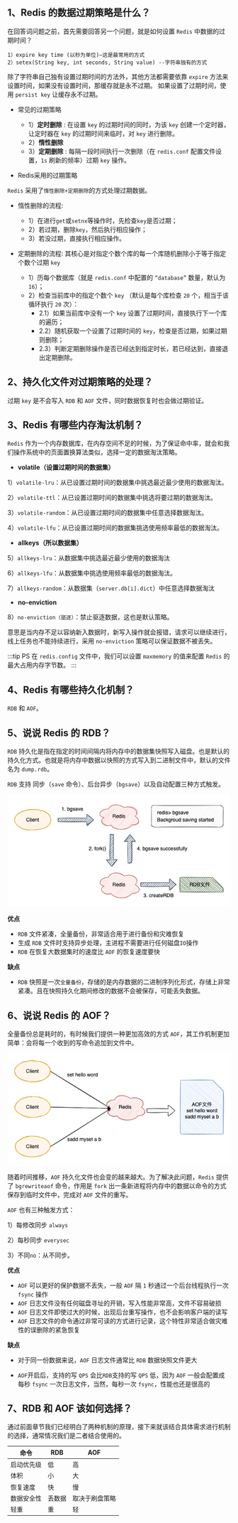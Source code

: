 ## 1、Redis 的数据过期策略是什么？

在回答词问题之前，首先需要回答另一个问题，就是如何设置 `Redis` 中数据的过期时间？

```redis
1）expire key time (以秒为单位)–这是最常用的方式
2）setex(String key, int seconds, String value) --字符串独有的方式
```

除了字符串自己独有设置过期时间的方法外，其他方法都需要依靠 `expire` 方法来设置时间，如果没有设置时间，那缓存就是永不过期。 如果设置了过期时间，使用 `persist key` 让缓存永不过期。

* 常见的过期策略
    * 1）**定时删除** : 在设置 `key` 的过期时间的同时，为该 `key` 创建一个定时器，让定时器在 `key` 的过期时间来临时，对 `key` 进行删除。
    * 2）**惰性删除**
    * 3）**定期删除** : 每隔一段时间执行一次删除（在 `redis.conf` 配置文件设置，`1s` 刷新的频率）过期 `key` 操作。

* Redis采用的过期策略

`Redis` 采用了`惰性删除+定期删除`的方式处理过期数据。

* 惰性删除的流程:
    * 1）在进行`get`或`setnx`等操作时，先检查`key`是否过期；
    * 2）若过期，删除`key`，然后执行相应操作；
    * 3）若没过期，直接执行相应操作。

* 定期删除的流程: 其核心是对指定个数个库的每一个库随机删除小于等于指定个数个过期 `key`
    * 1）历每个数据库（就是 `redis.conf` 中配置的 `“database”` 数量，默认为`16`）；
    * 2）检查当前库中的指定个数个 `key` （默认是每个库检查 `20` 个，相当于该循环执行 `20` 次）：
        * 2.1）如果当前库中没有一个 `key` 设置了过期时间，直接执行下一个库的遍历；
        * 2.2）随机获取一个设置了过期时间的 `key`，检查是否过期，如果过期则删除；
        * 2.3）判断定期删除操作是否已经达到指定时长，若已经达到，直接退出定期删除。


## 2、持久化文件对过期策略的处理？

过期 `key` 是不会写入 `RDB` 和 `AOF` 文件，同时数据恢复时也会做过期验证。

## 3、Redis 有哪些内存淘汰机制？

`Redis` 作为一个内存数据库，在内存空间不足的时候，为了保证命中率，就会和我们操作系统中的页面置换算法类似，选择一定的数据淘汰策略。

* **volatile（设置过期时间的数据集）**

1）`volatile-lru`：从已设置过期时间的数据集中挑选最近最少使用的数据淘汰。

2）`volatile-ttl`：从已设置过期时间的数据集中挑选将要过期的数据淘汰。

3）`volatile-random`：从已设置过期时间的数据集中任意选择数据淘汰。

4）`volatile-lfu`：从已设置过期时间的数据集挑选使用频率最低的数据淘汰。

* **allkeys（所以数据集）**

5）`allkeys-lru`：从数据集中挑选最近最少使用的数据淘汰

6）`allkeys-lfu`：从数据集中挑选使用频率最低的数据淘汰。

7）`allkeys-random`：从数据集（`server.db[i].dict`）中任意选择数据淘汰

* **no-enviction**

8）`no-enviction（驱逐）`：禁止驱逐数据，这也是默认策略。

意思是当内存不足以容纳新入数据时，新写入操作就会报错，请求可以继续进行，线上任务也不能持续进行，采用 `no-enviction` 策略可以保证数据不被丢失。

:::tip PS
在 `redis.config` 文件中，我们可以设置 `maxmemory` 的值来配置 `Redis` 的最大占用内存字节数。
:::

## 4、Redis 有哪些持久化机制？

`RDB` 和 `AOF`。

## 5、说说 Redis 的 RDB？

`RDB` 持久化是指在指定的时间间隔内将内存中的数据集快照写入磁盘。也是默认的持久化方式。也就是将内存中数据以快照的方式写入到二进制文件中，默认的文件名为 `dump.rdb`。

`RDB` 支持 同步（`save` 命令）、后台异步（`bgsave`）以及自动配置三种方式触发。

![img_6.png](img_6.png)

**优点**

* `RDB` 文件紧凑，全量备份，非常适合用于进行备份和灾难恢复
* 生成 `RDB` 文件时支持异步处理，主进程不需要进行任何磁盘`IO`操作
* `RDB` 在恢复大数据集时的速度比 `AOF` 的恢复速度要快

**缺点**

* `RDB` 快照是一次`全量备份`，存储的是内存数据的二进制序列化形式，存储上非常紧凑。且在快照持久化期间修改的数据不会被保存，可能丢失数据。

## 6、说说 Redis 的 AOF？

全量备份总是耗时的，有时候我们提供一种更加高效的方式 `AOF`，其工作机制更加简单：会将每一个收到的写命令追加到文件中。

![img_7.png](img_7.png)

随着时间推移，`AOF` 持久化文件也会变的越来越大。为了解决此问题，`Redis` 提供了 `bgrewriteaof` 命令，作用是 `fork` 出一条新进程将内存中的数据以命令的方式保存到临时文件中，完成对 `AOF` 文件的重写。

`AOF` 也有三种触发方式：

1）每修改同步 `always`

2）每秒同步 `everysec`

3）不同`no`：从不同步。

**优点**

* `AOF` 可以更好的保护数据不丢失，一般 `AOF` 隔 `1` 秒通过一个后台线程执行一次 `fsync` 操作
* `AOF` 日志文件没有任何磁盘寻址的开销，写入性能非常高，文件不容易破损
* `AOF` 日志文件即使过大的时候，出现后台重写操作，也不会影响客户端的读写
* `AOF` 日志文件的命令通过非常可读的方式进行记录，这个特性非常适合做灾难性的误删除的紧急恢复

**缺点**

* 对于同一份数据来说，`AOF` 日志文件通常比 `RDB` 数据快照文件更大

* `AOF`开启后，支持的写 `QPS` 会比`RDB`支持的写 `QPS` 低，因为 `AOF` 一般会配置成每秒 `fsync` 一次日志文件，当然，每秒一次 `fsync`，性能也还是很高的

## 7、RDB 和 AOF 该如何选择？

通过前面章节我们已经明白了两种机制的原理，接下来就该结合具体需求进行机制的选择，通常情况我们是二者结合使用的。

|命令	|	RDB	|	AOF	|
|	--	|	--	|	--	|
|	启动优先级	|	低	|	高	|
|	体积	|	小	|	大	|
|	恢复速度	|	快	|	慢	|
|	数据安全性	|	丢数据	|	取决于刷盘策略	|
|	轻重	|	重	|	轻	|
